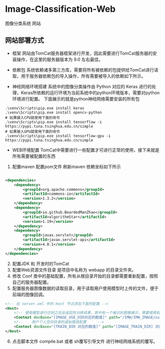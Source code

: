 # Image-Classification-Web

图像分类系统 网站

## 网站部署方式

- 框架 网站由TomCat服务器框架进行开发，因此需要进行TomCat服务器的安装操作，在这里的服务器版本为 9.0 左右最佳。

- 依赖包 系统依赖诸多第三方库，需要将所有被依赖的包提供给TomCat进行读取，用于服务器依赖包的导入操作，所有需要被导入的依赖如下所示。

- 神经网络环境搭建 系统中的图像分类操作由 Python 对应的 Keras 进行的处理，Keras所依赖的运行环境为当前系统中的python环境版本，需要对python环境进行配置。 下面展示的就是python神经网络需要安装的所有包

```shell
.\venv\Scripts\pip.exe install keras
.\venv\Scripts\pip.exe install opencv-python
# 如果接入CPU就使用下面的命令
.\venv\Scripts\pip.exe install tensorflow -i https://pypi.tuna.tsinghua.edu.cn/simple
# 如果接入GPU就使用下面的命令
.\venv\Scripts\pip.exe install tensorflow-gpu -i https://pypi.tuna.tsinghua.edu.cn/simple
```

- WEB环境配置 TomCat中需要进行一些配置才可进行正常的使用，接下来就是所有需要被配置的东西

1. 配置maven 配置pom文件 刷新maven 依赖坐标如下所示

```xml

<dependencies>
    <dependency>
        <groupId>org.apache.commons</groupId>
        <artifactId>commons-io</artifactId>
        <version>1.3.2</version>
    </dependency>
    <dependency>
        <groupId>io.github.BeardedManZhao</groupId>
        <artifactId>algorithmStar</artifactId>
        <version>1.19</version>
    </dependency>
    <dependency>
        <groupId>javax.servlet</groupId>
        <artifactId>javax.servlet-api</artifactId>
        <version>4.0.1</version>
    </dependency>
</dependencies>
```

2. 配置JDK 和 开发时的TomCat
3. 配置Web资源文件目录 是项目中名称为 webapp 的目录文件夹。
4. 修改 Conf 类中的基础配置，所有从根目录开始的目录都需要重新配置，按照自己的服务器配置。
5. 配置服务器图像数据的读取目录，用于读取用户使用模型时上传的文件，便于前端的图像回调。

```xml
<!-- 在 server.xml 中的 Host 节点添加下面的配置 -->
<Host>
    <!-- 使用模型进行识别之后会返回性训练结果，其中有一个被识别图像展示，需要使用到这个虚拟路径 -->
    <Context docBase="[IMAGE_USE_DIR对应的数值]" path="/IMW/IMW_IMAGE/use/" reloadable="true" />
    <!--    用户个人空间目录的虚拟路径配置     -->
    <Context docBase="[TRAIN_DIR 对应的数值]" path="[IMAGE_TRAIN_DIR] 对应的数值" reloadable="true" />
</Host>
```

6. 点击脚本文件 compile.bat 或者 sh覆写引导文件 进行神经网络系统的覆写。